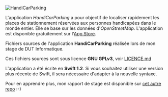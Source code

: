 ![HandiCarParking](https://raw.githubusercontent.com/gaelfoppolo/rapport-de-stage-handicarparking/master/img/hcp_logo.png)

L'application *HandiCarParking* a pour objectif de localiser rapidement les places de stationnement réservées aux personnes handicapées dans le monde entier. Elle se base sur les données d'*OpenStreetMap*. L'application est disponible gratuitement sur l'[App Store](https://itunes.apple.com/fr/app/id986777305).

Fichiers sources de l'application **HandiCarParking** réalisée lors de mon stage de DUT Informatique.

Ces fichiers sources sont sous licence **GNU GPLv3**, voir [LICENCE.md](https://raw.githubusercontent.com/gaelfoppolo/handicarparking/master/LICENCE.md)

L'application a été écrite en **Swift 1.2**. Si vous souhaitez utiliser une version plus récente de Swift, il sera nécessaire d'adapter à la nouvelle syntaxe. 

Pour en apprendre plus, mon rapport de stage est disponible sur [cet autre repo](https://github.com/gaelfoppolo/rapport-de-stage-handicarparking) :-)
